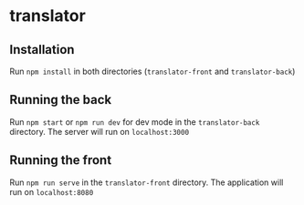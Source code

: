 # translator

## Installation
Run `npm install` in both directories (`translator-front` and `translator-back`)

## Running the back
Run `npm start` or `npm run dev` for dev mode in the `translator-back` directory. The server will run on `localhost:3000`

## Running the front
Run `npm run serve` in the `translator-front` directory. The application will run on `localhost:8080`
